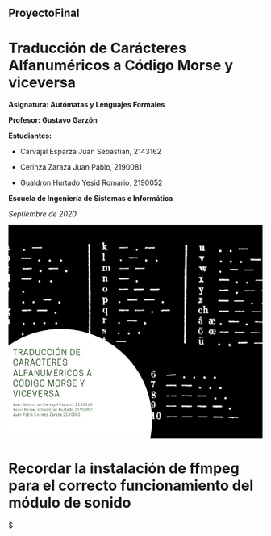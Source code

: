 ## ProyectoFinal

# Traducción de Carácteres Alfanuméricos a Código Morse y viceversa


**Asignatura: Autómatas y Lenguajes Formales**

**Profesor: Gustavo Garzón**



**Estudiantes:**

- Carvajal Esparza Juan Sebastian, 2143162

- Cerinza Zaraza Juan Pablo, 2190081

- Gualdron Hurtado Yesid Romario, 2190052

    


**Escuela de Ingeniería de Sistemas e Informática**   

_Septiembre de 2020_

<img src="presentacion.jpeg"/>


# Recordar la instalación de ffmpeg para el correcto funcionamiento del módulo de sonido

$ 
